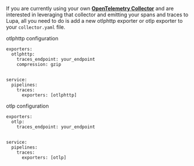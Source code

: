 If you are currently using your own [**OpenTelemetry Collector**](https://opentelemetry.io/docs/collector/getting-started/ "OpenTelemetry Collector") and are interested in leveraging that collector and emitting your spans and traces to Lupa, all you need to do is add a new otlphttp exporter or otlp exporter to your `collector.yaml` file.

otlphttp configuration

```{ .yaml .annotate }
exporters:
  otlphttp:
    traces_endpoint: your_endpoint
    compression: gzip


service:
  pipelines:
    traces:
      exporters: [otlphttp]
```

otlp configuration

```{ .yaml .annotate }
exporters:
  otlp:
    traces_endpoint: your_endpoint


service:
  pipelines:
    traces:
      exporters: [otlp]
```
